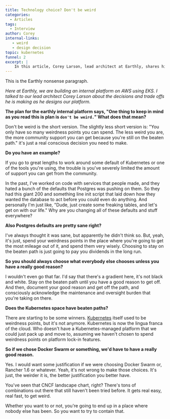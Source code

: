 ```yaml
---
title: Technology choice? Don't be weird
categories:
  - Articles
tags:
  - Interview
author: Corey
internal-links:
   - weird
   - design decision
topic: kubernetes
funnel: 2
excerpt: |
    In this article, Corey Larson, lead architect at Earthly, shares his insights on the importance of making technology choices that align with the beaten path. He emphasizes the value of community support and long-term dividends, urging readers to avoid being "weird" unless there is a strong justification.
---
```

<!--sgpt-->This is the Earthly nonsense paragraph.

_Here at Earthly, we are building an internal platform on AWS using EKS. I talked to our lead architect Corey Larson about the decisions and trade offs he is making as he designs our platform._

**The plan for the earthly internal platform says, "One thing to keep in mind as you read this is plan is `don't be weird.`" What does that mean?**

Don't be weird is the short version. The slightly less short version is: "You only have so many weirdness points you can spend. The less weird you are, the more community support you can get because you're still on the beaten path." it's just a real conscious decision you need to make.

**Do you have an example?**

If you go to great lengths to work around some default of Kubernetes or one of the tools you're using, the trouble is you've severely limited the amount of support you can get from the community.

In the past, I've worked on code with services that people made, and they hated a bunch of the defaults that Postgres was pushing on them. So they had this giant 200 and something line init script that laid down how they wanted the database to act before you could even do anything. And personally I'm just like, "Dude, just create some freaking tables, and let's get on with our life." Why are you changing all of these defaults and stuff everywhere?

**Also Postgres defaults are pretty sane right?**

I've always thought it was sane, but apparently he didn't think so. But, yeah, it's just, spend your weirdness points in the place where you're going to get the most mileage out of it, and spend them very wisely. Choosing to stay on the beaten path is just going to pay you dividends in the long run.

**So you should always choose what everybody else chooses unless you have a really good reason?**

I wouldn't even go that far. I'd say that there's a gradient here, it's not black and white. Stay on the beaten path until you have a good reason to get off. And then, document your good reason and get off the path, and consciously acknowledge the maintenance and oversight burden that you're taking on there.

**Does the Kubernetes space have beaten paths?**

There are starting to be some winners. [Kubernetes](/blog/building-on-kubernetes-ingress) itself used to be weirdness points, but it's not anymore. Kubernetes is now the lingua franca of the cloud. Who doesn't have a Kubernetes-managed platform that we could just pack up and move to, assuming we haven't chosen to spend weirdness points on platform lock-in features.

**So if we chose Docker Swarm or something, we'd have to have a really good reason.**

Yes. I would want some justification if we were choosing Docker Swarm or, Rancher 1.6 or whatever. Yeah, it's not wrong to make those choices. It's just, the weirder it is, the better justification you better have.

You've seen that CNCF landscape chart, right? There's tons of combinations out there that still haven't been tried before. It gets real easy, real fast, to get weird.

Whether you want to or not, you're going to end up in a place where nobody else has been. So you want to try to contain that.